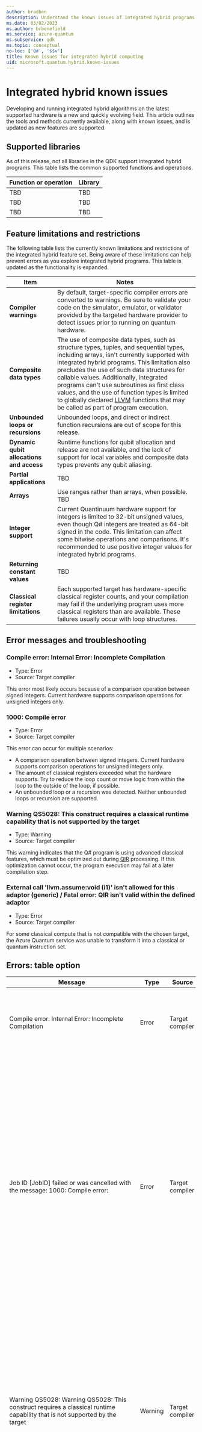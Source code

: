 ```yaml
---
author: bradben
description: Understand the known issues of integrated hybrid programs with Q# and the QDK and supported hardware.
ms.date: 03/02/2023
ms.author: brbenefield
ms.service: azure-quantum
ms.subservice: qdk
ms.topic: conceptual
no-loc: ['Q#', '$$v']
title: Known issues for integrated hybrid computing
uid: microsoft.quantum.hybrid.known-issues
---
```


# Integrated hybrid known issues

Developing and running integrated hybrid algorithms on the latest supported hardware is a new and quickly evolving field. This article outlines the tools and methods currently available, along with known issues, and is updated as new features are supported.

## Supported libraries

As of this release, not all libraries in the QDK support integrated hybrid programs. This table lists the common supported functions and operations.

| Function or operation | Library |
| --- | --- |
| TBD | TBD |
| TBD | TBD |
| TBD | TBD |

## Feature limitations and restrictions

The following table lists the currently known limitations and restrictions of the integrated hybrid feature set. Being aware of these limitations can help prevent errors as you explore integrated hybrid programs. This table is updated as the functionality is expanded.

| Item | Notes |
| --- | --- |
| **Compiler warnings** | By default, target-specific compiler errors are converted to warnings.  Be sure to validate your code on the simulator, emulator, or validator provided by the targeted hardware provider to detect issues prior to running on quantum hardware. |
| **Composite data types** | The use of composite data types, such as structure types, tuples, and sequential types, including arrays, isn't currently supported with integrated hybrid programs. This limitation also precludes the use of such data structures for callable values. Additionally, integrated programs can't use subroutines as first class values, and the use of function types is limited to globally declared [LLVM](https://llvm.org/) functions that may be called as part of program execution. |
| **Unbounded loops or recursions** | Unbounded loops, and direct or indirect function recursions are out of scope for this release. |
| **Dynamic qubit allocations and access** | Runtime functions for qubit allocation and release are not available, and the lack of support for local variables and composite data types prevents any qubit aliasing. |
| **Partial applications** | TBD |
| **Arrays** | Use ranges rather than arrays, when possible. TBD |
| **Integer support** | Current Quantinuum hardware support for integers is limited to 32-bit unsigned values, even though Q# integers are treated as 64-bit signed in the code. This limitation can affect some bitwise operations and comparisons. It's recommended to use positive integer values for integrated hybrid programs. |
| **Returning constant values** | TBD |
| **Classical register limitations** | Each supported target has hardware-specific classical register counts, and your compilation may fail if the underlying program uses more classical registers than are available. These failures usually occur with loop structures. |

## Error messages and troubleshooting

### Compile error: Internal Error: Incomplete Compilation 

- Type: Error
- Source: Target compiler

This error most likely occurs because of a comparison operation between signed integers. Current hardware supports comparison operations for unsigned integers only.

### 1000: Compile error

- Type: Error
- Source: Target compiler

This error can occur for multiple scenarios:

- A comparison operation between signed integers. Current hardware supports comparison operations for unsigned integers only.
- The amount of classical registers exceeded what the hardware supports. Try to reduce the loop count or move logic from within the loop to the outside of the loop, if possible.
- An unbounded loop or a recursion was detected. Neither unbounded loops or recursion are supported.

### Warning QS5028: This construct requires a classical runtime capability that is not supported by the target

- Type: Warning
- Source: Target compiler

This warning indicates that the Q# program is using advanced classical features, which must be optimized out during [QIR](xref:microsoft.quantum.concepts.qir) processing. If this optimization cannot occur, the program execution may fail at a later compilation step.

### External call 'llvm.assume:void (i1)' isn't allowed for this adaptor (generic) / Fatal error: QIR isn't valid within the defined adaptor

- Type: Error
- Source: Target compiler

For some classical compute that is not compatible with the chosen target, the Azure Quantum service was unable to transform it into a classical or quantum instruction set.


## Errors: table option

| Message | Type | Source | Notes |
| --- | --- |--- | --- |
| Compile error: Internal Error: Incomplete Compilation | Error | Target compiler | Quantinuum hardware supports comparison operations for unsigned integers only. |
| Job ID \[JobID\] failed or was cancelled with the message: 1000: Compile error:  | Error | Target compiler |- Quantinuum hardware supports comparison operations for unsigned integers only.<br>- The amount of classical registers exceeded what the hardware supports. Try to reduce the loop count or move logic from within the loop to the outside of the loop, if possible.<br>- Neither unbounded loops or recursion are supported. |
| Warning QS5028: Warning QS5028: This construct requires a classical runtime capability that is not supported by the target  | Warning |Target compiler | This warning indicates that the Q# program is using advanced classical features, which must be optimized out during [QIR](xref:microsoft.quantum.concepts.qir) processing. If this optimization cannot occur, the program execution may fail at a later compilation step. |
| Job ID \[JobId\] failed or was cancelled with the message: <br>error - /controller/artifacts/labeledQir.bc:10257,61 - External call 'llvm.assume:void (i1)' isn't allowed for this adaptor (generic). <br>error - /controller/artifacts/labeledQir.bc:10257,61 - Fatal error: QIR isn't valid within the defined adaptor | Error | Target compiler | For some classical compute that is not compatible with the chosen target, the Azure Quantum service was unable to transform it into a classical or quantum instruction set. |
| Job ID \[JobID\] failed or was cancelled with the message: 1000: Compile error:  **Exceeded max allowed number of classical registers** | Error | Azure Quantum service | TBD |
| Warning QS5027: The callable {0} requires runtime capabilities which are not supported by the target {1}. | Warning |TBD | TBD |
| Warning QS5026: "The variable \"{0}\" cannot be reassigned here." + "In conditional blocks that depend on a measurement result, the target {1} only supports reassigning variables that were declared within the block." | Warning |TBD | TBD |
| Warning QS5025: "A return statement cannot be used here." + "The target {0} doesn't support return statements in conditional blocks that depend on a measurement result." | Warning |TBD | TBD |
| Warning QS5024: "Measurement results cannot be compared here." + "The target {0} only supports comparing measurement results as part of the condition of an if- or elif-statement in an operation." | Warning |TBD | TBD |
| Warning QS5023: "The target {0} doesn't support comparing measurement results." | Warning |TBD | TBD |
